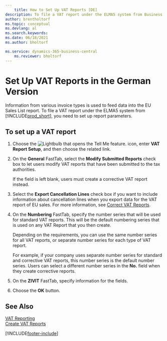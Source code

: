```yaml
---
    title: How to Set Up VAT Reports [DE]
description: To file a VAT report under the ELMA5 system from Business Central, you need to set up report parameters.
author: brentholtorf
ms.topic: conceptual
ms.devlang: al
ms.search.keywords:
ms.date: 06/18/2021
ms.author: bholtorf

ms.service: dynamics-365-business-central
    ms.reviewer: bholtorf
---
```

# Set Up VAT Reports in the German Version
Information from various invoice types is used to feed data into the EU Sales List report. To file a VAT report under the ELMA5 system from [!INCLUDE[prod_short](../../includes/prod_short.md)], you need to set up report parameters.  

## To set up a VAT report  

1.  Choose the ![Lightbulb that opens the Tell Me feature.](../../media/ui-search/search_small.png "Tell me what you want to do") icon, enter **VAT Report Setup**, and then choose the related link.  
2.  On the **General** FastTab, select the **Modify Submitted Reports** check box to let users modify VAT reports that have been submitted to the tax authorities.  

    If the field is left blank, users must create a corrective VAT report instead.  

3.  Select the **Export Cancellation Lines** check box if you want to include information about cancellation lines when you export data for the VAT report of EU sales. For more information, see [Correct VAT Reports](how-to-correct-vat-reports.md).  
4.  On the **Numbering** FastTab, specify the number series that will be used for standard VAT reports. This will be the default numbering series that is used on any VAT Report that you then create.  

    Depending on the requirements, you can use the same number series for all VAT reports, or separate number series for each type of VAT report.

    For example, if your company uses separate number series for standard and corrective VAT reports, this number series is the default number series. Users can select a different number series in the **No.** field when they create corrective reports.  

5.  On the **ZIVIT** FastTab, specify information for the fields.  
6.  Choose the **OK** button.  

## See Also  
 [VAT Reporting](vat-reporting.md)   
 [Create VAT Reports](how-to-create-vat-reports.md)


[!INCLUDE[footer-include](../../includes/footer-banner.md)]